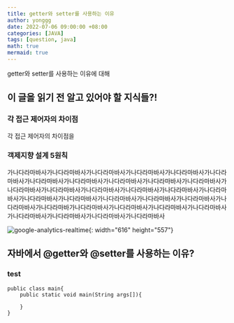 ```yaml
---
title: getter와 setter를 사용하는 이유
author: yonggg
date: 2022-07-06 09:00:00 +08:00
categories: [JAVA]
tags: [question, java]
math: true
mermaid: true
---
```



getter와 setter를 사용하는 이유에 대해

## 이 글을 읽기 전 알고 있어야 할 지식들?!

### 각 접근 제어자의 차이점

각 접근 제어자의 차이점을

### 객제지향 설계 5원칙

가나다라마바사가나다라마바사가나다라마바사가나다라마바사가나다라마바사가나다라마바사가나다라마바사가나다라마바사가나다라마바사가나다라마바사가나다라마바사가나다라마바사가나다라마바사가나다라마바사가나다라마바사가나다라마바사가나다라마바사가나다라마바사가나다라마바사가나다라마바사가나다라마바사가나다라마바사가나다라마바사가나다라마바가나다라마바사가나다라마바사가나다라마바사가나다라마바사가나다라마바사가나다라마바사가나다라마바사가나다라마바사

![google-analytics-realtime](/posts/20210103/02-google-analytics-realtime.png){: width="616" height="557"}

## 자바에서 @getter와 @setter를 사용하는 이유?

### test

~~~
public class main{
    public static void main(String args[]){

    }
}
~~~